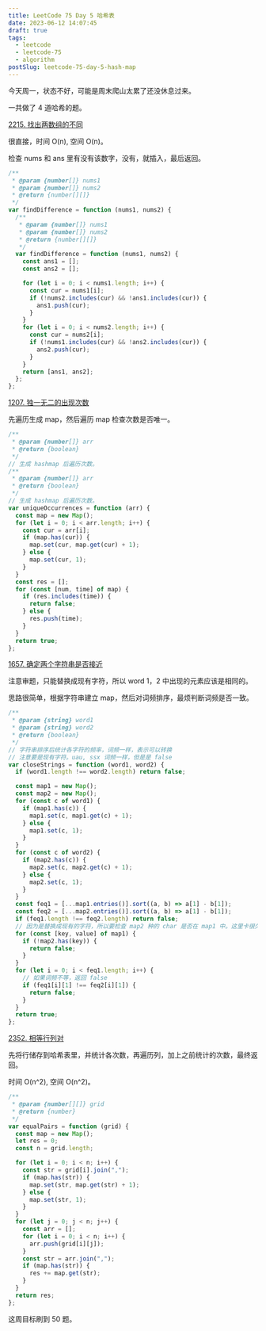```yaml
---
title: LeetCode 75 Day 5 哈希表
date: 2023-06-12 14:07:45
draft: true
tags:
  - leetcode
  - leetcode-75
  - algorithm
postSlug: leetcode-75-day-5-hash-map
---
```


今天周一，状态不好，可能是周末爬山太累了还没休息过来。

一共做了 4 道哈希的题。

[2215. 找出两数组的不同](https://leetcode.cn/problems/find-the-difference-of-two-arrays/?envType=study-plan-v2&envId=leetcode-75)

很直接，时间 O(n), 空间 O(n)。

检查 nums 和 ans 里有没有该数字，没有，就插入，最后返回。

```js
/**
 * @param {number[]} nums1
 * @param {number[]} nums2
 * @return {number[][]}
 */
var findDifference = function (nums1, nums2) {
  /**
   * @param {number[]} nums1
   * @param {number[]} nums2
   * @return {number[][]}
   */
  var findDifference = function (nums1, nums2) {
    const ans1 = [];
    const ans2 = [];

    for (let i = 0; i < nums1.length; i++) {
      const cur = nums1[i];
      if (!nums2.includes(cur) && !ans1.includes(cur)) {
        ans1.push(cur);
      }
    }
    for (let i = 0; i < nums2.length; i++) {
      const cur = nums2[i];
      if (!nums1.includes(cur) && !ans2.includes(cur)) {
        ans2.push(cur);
      }
    }
    return [ans1, ans2];
  };
};
```

[1207. 独一无二的出现次数](https://leetcode.cn/problems/unique-number-of-occurrences/?envType=study-plan-v2&envId=leetcode-75)

先遍历生成 map，然后遍历 map 检查次数是否唯一。

```js
/**
 * @param {number[]} arr
 * @return {boolean}
 */
// 生成 hashmap 后遍历次数。
/**
 * @param {number[]} arr
 * @return {boolean}
 */
// 生成 hashmap 后遍历次数。
var uniqueOccurrences = function (arr) {
  const map = new Map();
  for (let i = 0; i < arr.length; i++) {
    const cur = arr[i];
    if (map.has(cur)) {
      map.set(cur, map.get(cur) + 1);
    } else {
      map.set(cur, 1);
    }
  }
  const res = [];
  for (const [num, time] of map) {
    if (res.includes(time)) {
      return false;
    } else {
      res.push(time);
    }
  }
  return true;
};
```

[1657. 确定两个字符串是否接近](https://leetcode.cn/problems/determine-if-two-strings-are-close/?envType=study-plan-v2&envId=leetcode-75)

注意审题，只能替换成现有字符，所以 word 1，2 中出现的元素应该是相同的。

思路很简单，根据字符串建立 map，然后对词频排序，最烦判断词频是否一致。

```js
/**
 * @param {string} word1
 * @param {string} word2
 * @return {boolean}
 */
// 字符串排序后统计各字符的频率，词频一样，表示可以转换
// 注意要是现有字符。uau, ssx 词频一样，但是是 false
var closeStrings = function (word1, word2) {
  if (word1.length !== word2.length) return false;

  const map1 = new Map();
  const map2 = new Map();
  for (const c of word1) {
    if (map1.has(c)) {
      map1.set(c, map1.get(c) + 1);
    } else {
      map1.set(c, 1);
    }
  }
  for (const c of word2) {
    if (map2.has(c)) {
      map2.set(c, map2.get(c) + 1);
    } else {
      map2.set(c, 1);
    }
  }
  const feq1 = [...map1.entries()].sort((a, b) => a[1] - b[1]);
  const feq2 = [...map2.entries()].sort((a, b) => a[1] - b[1]);
  if (feq1.length !== feq2.length) return false;
  // 因为是替换成现有的字符，所以要检查 map2 种的 char 是否在 map1 中。这里卡很久。
  for (const [key, value] of map1) {
    if (!map2.has(key)) {
      return false;
    }
  }
  for (let i = 0; i < feq1.length; i++) {
    // 如果词频不等，返回 false
    if (feq1[i][1] !== feq2[i][1]) {
      return false;
    }
  }
  return true;
};
```

[2352. 相等行列对](https://leetcode.cn/problems/equal-row-and-column-pairs/?envType=study-plan-v2&envId=leetcode-75)

先将行储存到哈希表里，并统计各次数，再遍历列，加上之前统计的次数，最终返回。

时间 O(n^2), 空间 O(n^2)。

```js
/**
 * @param {number[][]} grid
 * @return {number}
 */
var equalPairs = function (grid) {
  const map = new Map();
  let res = 0;
  const n = grid.length;

  for (let i = 0; i < n; i++) {
    const str = grid[i].join(",");
    if (map.has(str)) {
      map.set(str, map.get(str) + 1);
    } else {
      map.set(str, 1);
    }
  }
  for (let j = 0; j < n; j++) {
    const arr = [];
    for (let i = 0; i < n; i++) {
      arr.push(grid[i][j]);
    }
    const str = arr.join(",");
    if (map.has(str)) {
      res += map.get(str);
    }
  }
  return res;
};
```

这周目标刷到 50 题。
